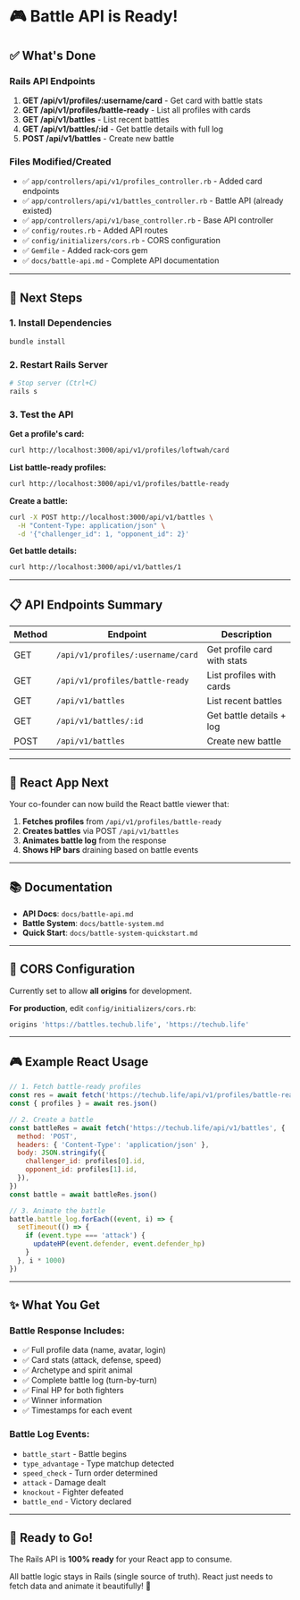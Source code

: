# 🎮 Battle API is Ready!

## ✅ What's Done

### Rails API Endpoints

1. **GET /api/v1/profiles/:username/card** - Get card with battle stats
2. **GET /api/v1/profiles/battle-ready** - List all profiles with cards
3. **GET /api/v1/battles** - List recent battles
4. **GET /api/v1/battles/:id** - Get battle details with full log
5. **POST /api/v1/battles** - Create new battle

### Files Modified/Created

- ✅ `app/controllers/api/v1/profiles_controller.rb` - Added card endpoints
- ✅ `app/controllers/api/v1/battles_controller.rb` - Battle API (already existed)
- ✅ `app/controllers/api/v1/base_controller.rb` - Base API controller
- ✅ `config/routes.rb` - Added API routes
- ✅ `config/initializers/cors.rb` - CORS configuration
- ✅ `Gemfile` - Added rack-cors gem
- ✅ `docs/battle-api.md` - Complete API documentation

---

## 🚀 Next Steps

### 1. Install Dependencies

```bash
bundle install
```

### 2. Restart Rails Server

```bash
# Stop server (Ctrl+C)
rails s
```

### 3. Test the API

**Get a profile's card:**

```bash
curl http://localhost:3000/api/v1/profiles/loftwah/card
```

**List battle-ready profiles:**

```bash
curl http://localhost:3000/api/v1/profiles/battle-ready
```

**Create a battle:**

```bash
curl -X POST http://localhost:3000/api/v1/battles \
  -H "Content-Type: application/json" \
  -d '{"challenger_id": 1, "opponent_id": 2}'
```

**Get battle details:**

```bash
curl http://localhost:3000/api/v1/battles/1
```

---

## 📋 API Endpoints Summary

| Method | Endpoint                          | Description                 |
| ------ | --------------------------------- | --------------------------- |
| GET    | `/api/v1/profiles/:username/card` | Get profile card with stats |
| GET    | `/api/v1/profiles/battle-ready`   | List profiles with cards    |
| GET    | `/api/v1/battles`                 | List recent battles         |
| GET    | `/api/v1/battles/:id`             | Get battle details + log    |
| POST   | `/api/v1/battles`                 | Create new battle           |

---

## 🎨 React App Next

Your co-founder can now build the React battle viewer that:

1. **Fetches profiles** from `/api/v1/profiles/battle-ready`
2. **Creates battles** via POST `/api/v1/battles`
3. **Animates battle log** from the response
4. **Shows HP bars** draining based on battle events

---

## 📚 Documentation

- **API Docs**: `docs/battle-api.md`
- **Battle System**: `docs/battle-system.md`
- **Quick Start**: `docs/battle-system-quickstart.md`

---

## 🔧 CORS Configuration

Currently set to allow **all origins** for development.

**For production**, edit `config/initializers/cors.rb`:

```ruby
origins 'https://battles.techub.life', 'https://techub.life'
```

---

## 🎮 Example React Usage

```javascript
// 1. Fetch battle-ready profiles
const res = await fetch('https://techub.life/api/v1/profiles/battle-ready')
const { profiles } = await res.json()

// 2. Create a battle
const battleRes = await fetch('https://techub.life/api/v1/battles', {
  method: 'POST',
  headers: { 'Content-Type': 'application/json' },
  body: JSON.stringify({
    challenger_id: profiles[0].id,
    opponent_id: profiles[1].id,
  }),
})
const battle = await battleRes.json()

// 3. Animate the battle
battle.battle_log.forEach((event, i) => {
  setTimeout(() => {
    if (event.type === 'attack') {
      updateHP(event.defender, event.defender_hp)
    }
  }, i * 1000)
})
```

---

## ✨ What You Get

### Battle Response Includes:

- ✅ Full profile data (name, avatar, login)
- ✅ Card stats (attack, defense, speed)
- ✅ Archetype and spirit animal
- ✅ Complete battle log (turn-by-turn)
- ✅ Final HP for both fighters
- ✅ Winner information
- ✅ Timestamps for each event

### Battle Log Events:

- `battle_start` - Battle begins
- `type_advantage` - Type matchup detected
- `speed_check` - Turn order determined
- `attack` - Damage dealt
- `knockout` - Fighter defeated
- `battle_end` - Victory declared

---

## 🎯 Ready to Go!

The Rails API is **100% ready** for your React app to consume.

All battle logic stays in Rails (single source of truth). React just needs to fetch data and animate
it beautifully! 🚀
